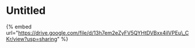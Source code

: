 # Untitled

{% embed url="https://drive.google.com/file/d/13h7em2eZyFV5QYHtDVBxx4ilVPEu\_CKr/view?usp=sharing" %}



